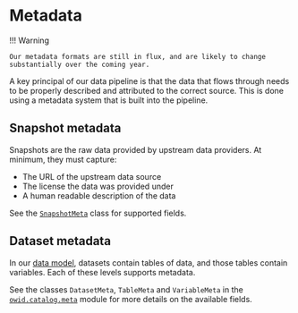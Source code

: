 # Metadata

!!! Warning

    Our metadata formats are still in flux, and are likely to change substantially over the coming year.

A key principal of our data pipeline is that the data that flows through needs to be properly described and attributed to the correct source. This is done using a metadata system that is built into the pipeline.

## Snapshot metadata 

Snapshots are the raw data provided by upstream data providers. At minimum, they must capture:

- The URL of the upstream data source
- The license the data was provided under
- A human readable description of the data

See the [`SnapshotMeta`](https://github.com/owid/etl/blob/master/etl/snapshot.py#L81) class for supported fields.

## Dataset metadata

In our [data model](common-format.md), datasets contain tables of data, and those tables contain variables. Each of these levels supports metadata.

See the classes `DatasetMeta`, `TableMeta` and `VariableMeta` in the [`owid.catalog.meta`](https://github.com/owid/owid-catalog-py/blob/master/owid/catalog/meta.py) module for more details on the available fields.